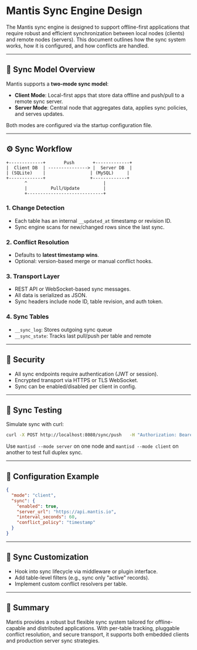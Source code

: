 
# Mantis Sync Engine Design

The Mantis sync engine is designed to support offline-first applications that require robust and efficient synchronization between local nodes (clients) and remote nodes (servers). This document outlines how the sync system works, how it is configured, and how conflicts are handled.

---

## 🔄 Sync Model Overview

Mantis supports a **two-mode sync model**:
- **Client Mode**: Local-first apps that store data offline and push/pull to a remote sync server.
- **Server Mode**: Central node that aggregates data, applies sync policies, and serves updates.

Both modes are configured via the startup configuration file.

---

## ⚙️ Sync Workflow

```
+-------------+       Push       +-------------+
|  Client DB  | ---------------> |  Server DB  |
| (SQLite)    |                 | (MySQL)     |
+-------------+                 +-------------+
       ^                             |
       |         Pull/Update         |
       +-----------------------------+
```



### 1. **Change Detection**
- Each table has an internal `__updated_at` timestamp or revision ID.
- Sync engine scans for new/changed rows since the last sync.

### 2. **Conflict Resolution**
- Defaults to **latest timestamp wins**.
- Optional: version-based merge or manual conflict hooks.

### 3. **Transport Layer**
- REST API or WebSocket-based sync messages.
- All data is serialized as JSON.
- Sync headers include node ID, table revision, and auth token.

### 4. **Sync Tables**
- `__sync_log`: Stores outgoing sync queue
- `__sync_state`: Tracks last pull/push per table and remote

---

## 🔐 Security

- All sync endpoints require authentication (JWT or session).
- Encrypted transport via HTTPS or TLS WebSocket.
- Sync can be enabled/disabled per client in config.

---

## 🧪 Sync Testing

Simulate sync with curl:

```bash
curl -X POST http://localhost:8080/sync/push   -H "Authorization: Bearer <token>"   -d @sync_payload.json
```

Use `mantisd --mode server` on one node and `mantisd --mode client` on another to test full duplex sync.

---

## 🔧 Configuration Example

```json
{
  "mode": "client",
  "sync": {
    "enabled": true,
    "server_url": "https://api.mantis.io",
    "interval_seconds": 60,
    "conflict_policy": "timestamp"
  }
}
```

---

## 📌 Sync Customization

- Hook into sync lifecycle via middleware or plugin interface.
- Add table-level filters (e.g., sync only "active" records).
- Implement custom conflict resolvers per table.

---

## 🏁 Summary

Mantis provides a robust but flexible sync system tailored for offline-capable and distributed applications. With per-table tracking, pluggable conflict resolution, and secure transport, it supports both embedded clients and production server sync strategies.
